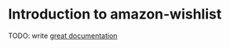 # Introduction to amazon-wishlist

TODO: write [great documentation](http://jacobian.org/writing/what-to-write/)
